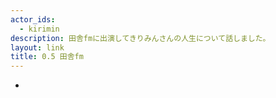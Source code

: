 ```yaml
---
actor_ids:
  - kirimin
description: 田舎fmに出演してきりみんさんの人生について話しました。
layout: link
title: 0.5 田舎fm
---
```


- 